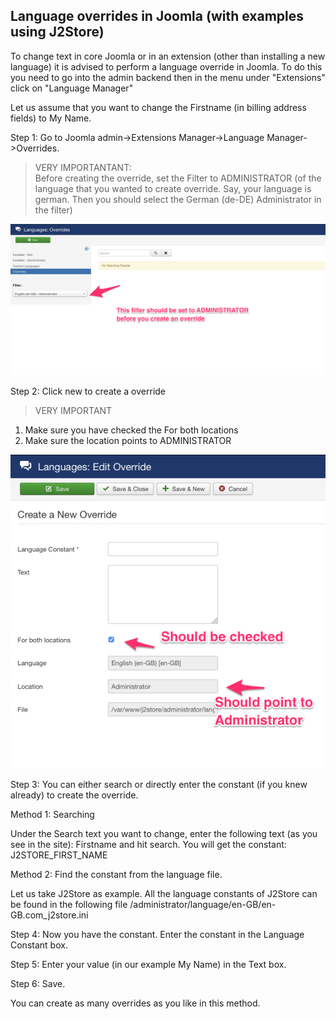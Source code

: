 ## Language overrides in Joomla (with examples using J2Store)

To change text in core Joomla or in an extension (other than installing a new language) it is advised to perform a language override in Joomla. To do this you need to go into the admin backend then in the menu under "Extensions" click on "Language Manager"

Let us assume that you want to change the Firstname (in billing address fields) to My Name.

Step 1: Go to Joomla admin->Extensions Manager->Language Manager->Overrides.

> VERY IMPORTANTANT:    
Before creating the override, set the Filter to ADMINISTRATOR (of the language that you wanted to create override. Say, your language is german. Then you should select the German (de-DE) Administrator in the filter)

![Location Filter](./assets/images/location_filter.png)

Step 2: Click new to create a override

> VERY IMPORTANT   
1. Make sure you have checked the For both locations
2. Make sure the location points to ADMINISTRATOR

![Language override screen](./assets/images/override_screen.png)

Step 3: You can either search or directly enter the constant (if you knew already) to create the override.

Method 1: Searching

Under the Search text you want to change, enter the following text (as you see in the site): Firstname and hit search.
You will get the constant: J2STORE_FIRST_NAME

Method 2: Find the constant from the language file.

Let us take J2Store as example. All the language constants of J2Store can be found in the following file
/administrator/language/en-GB/en-GB.com_j2store.ini

Step 4: Now you have the constant. Enter the constant in the Language Constant box.

Step 5: Enter your value (in our example My Name) in the Text box.

Step 6: Save.

You can create as many overrides as you like in this method.